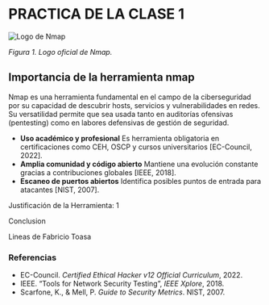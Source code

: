 # PRACTICA DE LA CLASE 1
![Logo de Nmap](https://nmap.org/images/sitelogo-nmap.png)

*Figura 1. Logo oficial de Nmap.*
## Importancia de la herramienta nmap
Nmap es una herramienta fundamental en el campo de la ciberseguridad por su capacidad de descubrir hosts, servicios y vulnerabilidades en redes. 
Su versatilidad permite que sea usada tanto en auditorías ofensivas (pentesting) como en labores defensivas de gestión de seguridad.
- **Uso académico y profesional**
Es herramienta obligatoria en certificaciones como CEH, OSCP y cursos universitarios [EC-Council, 2022].
- **Amplia comunidad y código abierto**
Mantiene una evolución constante gracias a contribuciones globales [IEEE, 2018].
- **Escaneo de puertos abiertos**
Identifica posibles puntos de entrada para atacantes [NIST, 2007].



Justificación de la Herramienta: 1

Conclusion

Lineas de Fabricio Toasa

### Referencias
- EC-Council. *Certified Ethical Hacker v12 Official Curriculum*, 2022.  
- IEEE. “Tools for Network Security Testing”, *IEEE Xplore*, 2018.  
- Scarfone, K., & Mell, P. *Guide to Security Metrics*. NIST, 2007.  